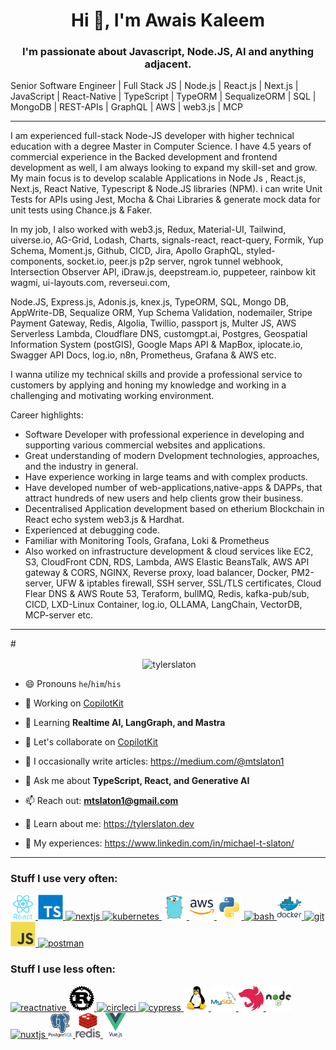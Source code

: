 <h1 align="center">Hi 👋, I'm Awais Kaleem</h1>
<h3 align="center">I'm passionate about Javascript, Node.JS, AI and anything adjacent.</h3>

Senior Software Engineer | Full Stack JS | Node.js | React.js | Next.js | JavaScript | React-Native | TypeScript | TypeORM | SequalizeORM | SQL | MongoDB | REST-APIs | GraphQL | AWS | web3.js | MCP

---

I am experienced full-stack Node-JS developer with higher technical education with a degree Master in Computer Science.
I have 4.5 years of commercial experience in the Backed development and frontend development as well, I am always looking to expand my skill-set and grow.
My main focus is to develop scalable Applications in Node Js , React.js, Next.js, React Native, Typescript & Node.JS libraries (NPM). 
i can write Unit Tests for APIs using Jest, Mocha & Chai Libraries & generate mock data for unit tests using Chance.js & Faker.

In my job, I also worked with web3.js, Redux, Material-UI, Tailwind, uiverse.io, AG-Grid, Lodash, Charts, signals-react, react-query, Formik, Yup Schema, Moment.js, Github, CICD, Jira, Apollo GraphQL, styled-components, socket.io, peer.js p2p server, ngrok tunnel webhook, Intersection Observer API, iDraw.js, deepstream.io, puppeteer, rainbow kit wagmi, ui-layouts.com, reverseui.com,

Node.JS, Express.js, Adonis.js, knex.js, TypeORM, SQL, Mongo DB, AppWrite-DB, Sequalize ORM, Yup Schema Validation, nodemailer, Stripe Payment Gateway, Redis, Algolia, Twillio, passport js, Multer JS, AWS Serverless Lambda, Cloudflare DNS, customgpt.ai, Postgres, Geospatial Information System (postGIS), Google Maps API & MapBox, iplocate.io, Swagger API Docs, log.io, n8n, Prometheus, Grafana & AWS etc.

I wanna utilize my technical skills and provide a professional service to customers by applying and honing my knowledge and working in a challenging and motivating working environment.

Career highlights:
- Software Developer with professional experience in developing and supporting various commercial websites and applications.
- Great understanding of modern Dvelopment technologies, approaches, and the industry in general.
- Have experience working in large teams and with complex products.
- Have developed number of web-applications,native-apps & DAPPs, that attract hundreds of new users and help clients grow their business.
- Decentralised Application development based on etherium Blockchain in React echo system web3.js & Hardhat.
- Experienced at debugging code.
- Familiar with Monitoring Tools, Grafana, Loki & Prometheus
- Also worked on infrastructure development & cloud services like EC2, S3, CloudFront CDN, RDS, Lambda, AWS Elastic BeansTalk, AWS API gateway & CORS, NGINX, Reverse proxy, load balancer, Docker, PM2-server, UFW & iptables firewall, SSH server, SSL/TLS certificates, Cloud Flear DNS & AWS Route 53, Teraform, bullMQ, Redis, kafka-pub/sub, CICD, LXD-Linux Container, log.io, OLLAMA, LangChain, VectorDB, MCP-server etc.

_______________________________________________________________________________________________________________________________________________________________________________________________________________________________________________________


#<p align="center">&nbsp;<img align="center" src="https://github-readme-stats.vercel.app/api?username=tylerslaton&show_icons=true&locale=en" alt="tylerslaton" /></p>

- 😄 Pronouns `he`/`him`/`his`

- 🔭 Working on [CopilotKit](https://github.com/copilotkit/copilotkit)

- 🌱 Learning **Realtime AI, LangGraph, and Mastra**

- 👯 Let's collaborate on [CopilotKit](https://github.com/copilotkit/copilotkit)

- 📝 I occasionally write articles: https://medium.com/@mtslaton1

- 💬 Ask me about **TypeScript, React, and Generative AI**

- 📫 Reach out: **mtslaton1@gmail.com**

- 📖 Learn about me: https://tylerslaton.dev

- 📄 My experiences: https://www.linkedin.com/in/michael-t-slaton/

---
<h3 align="left">Stuff I use very often:</h3>

<a href="https://reactjs.org/" target="_blank" rel="noreferrer"> <img src="https://raw.githubusercontent.com/devicons/devicon/master/icons/react/react-original-wordmark.svg" alt="react" width="40" height="40"/> </a>
<a href="https://www.typescriptlang.org/" target="_blank" rel="noreferrer"> <img src="https://raw.githubusercontent.com/devicons/devicon/master/icons/typescript/typescript-original.svg" alt="typescript" width="40" height="40"/> </a>
<a href="https://nextjs.org/" target="_blank" rel="noreferrer"> <img src="https://cdn.worldvectorlogo.com/logos/nextjs-2.svg" alt="nextjs" width="40" height="40"/> </a>
<a href="https://kubernetes.io" target="_blank" rel="noreferrer"> <img src=" /logos/kubernetes/kubernetes-icon.svg" alt="kubernetes" width="40" height="40"/> </a>
<a href="https://golang.org" target="_blank" rel="noreferrer"> <img src="https://raw.githubusercontent.com/devicons/devicon/master/icons/go/go-original.svg" alt="go" width="40" height="40"/> </a>
<a href="https://aws.amazon.com" target="_blank" rel="noreferrer"> <img src="https://raw.githubusercontent.com/devicons/devicon/master/icons/amazonwebservices/amazonwebservices-original-wordmark.svg" alt="aws" width="40" height="40"/> </a>
<a href="https://www.python.org" target="_blank" rel="noreferrer"> <img src="https://raw.githubusercontent.com/devicons/devicon/master/icons/python/python-original.svg" alt="python" width="40" height="40"/> </a>
<a href="https://www.gnu.org/software/bash/" target="_blank" rel="noreferrer"> <img src="https://www.vectorlogo.zone/logos/gnu_bash/gnu_bash-icon.svg" alt="bash" width="40" height="40"/> </a>
<a href="https://www.docker.com/" target="_blank" rel="noreferrer"> <img src="https://raw.githubusercontent.com/devicons/devicon/master/icons/docker/docker-original-wordmark.svg" alt="docker" width="40" height="40"/> </a>
<a href="https://git-scm.com/" target="_blank" rel="noreferrer"> <img src="https://www.vectorlogo.zone/logos/git-scm/git-scm-icon.svg" alt="git" width="40" height="40"/> </a>
<a href="https://developer.mozilla.org/en-US/docs/Web/JavaScript" target="_blank" rel="noreferrer"> <img src="https://raw.githubusercontent.com/devicons/devicon/master/icons/javascript/javascript-original.svg" alt="javascript" width="40" height="40"/> </a>
<a href="https://postman.com" target="_blank" rel="noreferrer"> <img src="https://www.vectorlogo.zone/logos/getpostman/getpostman-icon.svg" alt="postman" width="40" height="40"/> </a>

<h3 align="left">Stuff I use less often:</h3>
<a href="https://reactnative.dev/" target="_blank" rel="noreferrer"> <img src="https://reactnative.dev/img/header_logo.svg" alt="reactnative" width="40" height="40"/> </a>
<a href="https://www.rust-lang.org" target="_blank" rel="noreferrer"> <img src="https://raw.githubusercontent.com/devicons/devicon/master/icons/rust/rust-plain.svg" alt="rust" width="40" height="40"/> </a>
<a href="https://circleci.com" target="_blank" rel="noreferrer"> <img src="https://www.vectorlogo.zone/logos/circleci/circleci-icon.svg" alt="circleci" width="40" height="40"/> </a>
<a href="https://www.cypress.io" target="_blank" rel="noreferrer"> <img src="https://raw.githubusercontent.com/simple-icons/simple-icons/6e46ec1fc23b60c8fd0d2f2ff46db82e16dbd75f/icons/cypress.svg" alt="cypress" width="40" height="40"/> </a>
<a href="https://www.linux.org/" target="_blank" rel="noreferrer"> <img src="https://raw.githubusercontent.com/devicons/devicon/master/icons/linux/linux-original.svg" alt="linux" width="40" height="40"/> </a>
<a href="https://www.mysql.com/" target="_blank" rel="noreferrer"> <img src="https://raw.githubusercontent.com/devicons/devicon/master/icons/mysql/mysql-original-wordmark.svg" alt="mysql" width="40" height="40"/> </a>
<a href="https://nestjs.com/" target="_blank" rel="noreferrer"> <img src="https://raw.githubusercontent.com/devicons/devicon/master/icons/nestjs/nestjs-plain.svg" alt="nestjs" width="40" height="40"/> </a>
<a href="https://nodejs.org" target="_blank" rel="noreferrer"> <img src="https://raw.githubusercontent.com/devicons/devicon/master/icons/nodejs/nodejs-original-wordmark.svg" alt="nodejs" width="40" height="40"/> </a>
<a href="https://nuxtjs.org/" target="_blank" rel="noreferrer"> <img src="https://www.vectorlogo.zone/logos/nuxtjs/nuxtjs-icon.svg" alt="nuxtjs" width="40" height="40"/> </a>
<a href="https://www.postgresql.org" target="_blank" rel="noreferrer"> <img src="https://raw.githubusercontent.com/devicons/devicon/master/icons/postgresql/postgresql-original-wordmark.svg" alt="postgresql" width="40" height="40"/> </a>
<a href="https://redis.io" target="_blank" rel="noreferrer"> <img src="https://raw.githubusercontent.com/devicons/devicon/master/icons/redis/redis-original-wordmark.svg" alt="redis" width="40" height="40"/> </a>
 <a href="https://vuejs.org/" target="_blank" rel="noreferrer"> <img src="https://raw.githubusercontent.com/devicons/devicon/master/icons/vuejs/vuejs-original-wordmark.svg" alt="vuejs" width="40" height="40"/> </a> </p>

